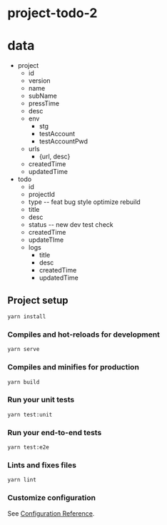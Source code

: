 # project-todo-2

# data
 * project
   * id
   * version
   * name
   * subName
   * pressTime
   * desc
   * env
     * stg
     * testAccount
     * testAccountPwd
   * urls
     * {url, desc}
   * createdTime
   * updatedTime
 * todo
   * id
   * projectId
   * type -- feat bug style optimize rebuild
   * title
   * desc
   * status -- new dev test check
   * createdTime
   * updateTIme
   * logs
     * title
     * desc
     * createdTime
     * updatedTime

## Project setup
```
yarn install
```

### Compiles and hot-reloads for development
```
yarn serve
```

### Compiles and minifies for production
```
yarn build
```

### Run your unit tests
```
yarn test:unit
```

### Run your end-to-end tests
```
yarn test:e2e
```

### Lints and fixes files
```
yarn lint
```

### Customize configuration
See [Configuration Reference](https://cli.vuejs.org/config/).
